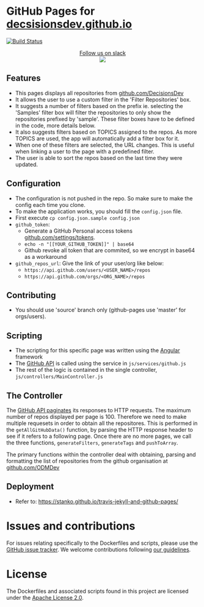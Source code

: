 # GitHub Pages for [decsisionsdev.github.io](https://decsisionsdev.github.io)
[![Build Status](https://travis-ci.org/DecisionsDev/decsisionsdev.github.io.svg?branch=source)](https://travis-ci.org/DecisionsDev/decsisionsdev.github.io)
<p align="center">
  <a href="https://join.slack.com/t/odmdev/shared_invite/enQtMjU0NzIwMjM1MTg0LTQyYTMzNGQ4NzJkMDYxMDU5MDRmYTM4MjcxN2RiMzNmZWZmY2UzYzRhMjk0N2FmZjU2YzJlMTRmN2FhZDY4NmQ">
        Follow us on slack
        <br>
        <img src="https://a.slack-edge.com/436da/marketing/img/meta/favicon-32.png">
  </a>
</p>

## Features
- This pages displays all repositories from [github.com/DecisionsDev](https://github.com/DecisionsDev)
- It allows the user to use a custom filter in the 'Filter Repositories' box.
- It suggests a number of filters based on the prefix ie. selecting the 'Samples' filter box will filter the repositories to only show the repositories prefixed by 'sample'. These filter boxes have to be defined in the code, more details below.
- It also suggests filters based on TOPICS assigned to the repos. As more TOPICS are used, the app will automatically add a filter box for it.
- When one of these filters are selected, the URL changes. This is useful when linking a user to the page with a predefined filter.
- The user is able to sort the repos based on the last time they were updated.

## Configuration
- The configuration is not pushed in the repo. So make sure to make the config each time you clone.
- To make the application works, you should fill the `config.json` file.
- First execute `cp config.json.sample config.json`
- `github_token`:
    - Generate a GitHub Personal access tokens [github.com/settings/tokens](https://github.com/settings/tokens).
    - `echo -n "[[YOUR_GITHUB_TOKEN]]" | base64`
    - Github revoke all token that are commited, so we encrypt in base64 as a workaround
- `github_repos_url`: Give the link of your user/org like below:
    - `https://api.github.com/users/<USER_NAME>/repos`
    - `https://api.github.com/orgs/<ORG_NAME>/repos`

## Contributing
- You should use 'source' branch only (github-pages use 'master' for orgs/users).

## Scripting
- The scripting for this specific page was written using the [Angular](https://angularjs.org/) framework
- The [GitHub API](https://developer.github.com/v3/) is called using the service in `js/services/github.js`
- The rest of the logic is contained in the single controller, `js/controllers/MainController.js`

## The Controller
The [GitHub API paginates](https://developer.github.com/v3/#pagination) its responses to HTTP requests. The maximum number of repos displayed per page is 100. Therefore we need to make multiple requesets in order to obtain all the repositores. This is performed in the `getAllGitHubData()` function, by parsing the HTTP response header to see if it refers to a following page. Once there are no more pages, we call the three functions, `generateFilters`, `generateTags` and `pushToArray`.

The primary functions within the controller deal with obtaining, parsing and formatting the list of repositories from the github organisation at [github.com/ODMDev](https://github.com/ODMDev)


## Deployment
- Refer to: https://stanko.github.io/travis-jekyll-and-github-pages/

# Issues and contributions
For issues relating specifically to the Dockerfiles and scripts, please use the [GitHub issue tracker](https://github.com/ODMDev/odmdev.github.io/issues).
We welcome contributions following [our guidelines](CONTRIBUTING.md).

# License
The Dockerfiles and associated scripts found in this project are licensed under the [Apache License 2.0](LICENSE).
